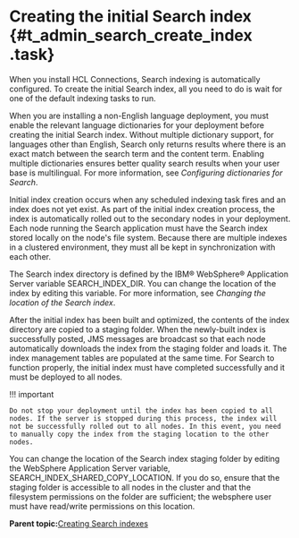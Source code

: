 # Creating the initial Search index {#t_admin_search_create_index .task}

When you install HCL Connections, Search indexing is automatically configured. To create the initial Search index, all you need to do is wait for one of the default indexing tasks to run.

When you are installing a non-English language deployment, you must enable the relevant language dictionaries for your deployment before creating the initial Search index. Without multiple dictionary support, for languages other than English, Search only returns results where there is an exact match between the search term and the content term. Enabling multiple dictionaries ensures better quality search results when your user base is multilingual. For more information, see *Configuring dictionaries for Search*.

Initial index creation occurs when any scheduled indexing task fires and an index does not yet exist. As part of the initial index creation process, the index is automatically rolled out to the secondary nodes in your deployment. Each node running the Search application must have the Search index stored locally on the node's file system. Because there are multiple indexes in a clustered environment, they must all be kept in synchronization with each other.

The Search index directory is defined by the IBM® WebSphere® Application Server variable SEARCH\_INDEX\_DIR. You can change the location of the index by editing this variable. For more information, see *Changing the location of the Search index*.

After the initial index has been built and optimized, the contents of the index directory are copied to a staging folder. When the newly-built index is successfully posted, JMS messages are broadcast so that each node automatically downloads the index from the staging folder and loads it. The index management tables are populated at the same time. For Search to function properly, the initial index must have completed successfully and it must be deployed to all nodes.

!!! important 
    
    Do not stop your deployment until the index has been copied to all nodes. If the server is stopped during this process, the index will not be successfully rolled out to all nodes. In this event, you need to manually copy the index from the staging location to the other nodes.

You can change the location of the Search index staging folder by editing the WebSphere Application Server variable, SEARCH\_INDEX\_SHARED\_COPY\_LOCATION. If you do so, ensure that the staging folder is accessible to all nodes in the cluster and that the filesystem permissions on the folder are sufficient; the websphere user must have read/write permissions on this location.

**Parent topic:**[Creating Search indexes](../admin/c_admin_search_create_indexes.md)

